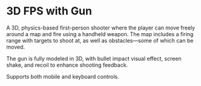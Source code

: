 # 3D FPS with Gun

A 3D, physics-based first-person shooter where the player can move freely around a map and fire using a handheld weapon. The map includes a firing range with targets to shoot at, as well as obstacles—some of which can be moved.

The gun is fully modeled in 3D, with bullet impact visual effect, screen shake, and recoil to enhance shooting feedback.

Supports both mobile and keyboard controls.